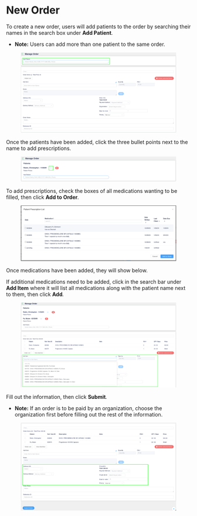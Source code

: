 # New Order

To create a new order, users will add patients to the order by searching their names in the search box under **Add Patient**_._

* **Note:** Users can add more than one patient to the same order.

<figure><img src="../../.gitbook/assets/image (414).png" alt=""><figcaption></figcaption></figure>

Once the patients have been added, click the three bullet points next to the name to add prescriptions.

<figure><img src="../../.gitbook/assets/image (128).png" alt=""><figcaption></figcaption></figure>

To add prescriptions, check the boxes of all medications wanting to be filled, then click **Add to Order**_._

<figure><img src="../../.gitbook/assets/image (129).png" alt=""><figcaption></figcaption></figure>

Once medications have been added, they will show below.

If additional medications need to be added, click in the search bar under **Add Item** where it will list all medications along with the patient name next to them, then click **Add**_._

<figure><img src="../../.gitbook/assets/image (130).png" alt=""><figcaption></figcaption></figure>

Fill out the information, then click **Submit**_._

* **Note:** If an order is to be paid by an organization, choose the organization first before filling out the rest of the information.

<figure><img src="../../.gitbook/assets/image (131).png" alt=""><figcaption></figcaption></figure>
